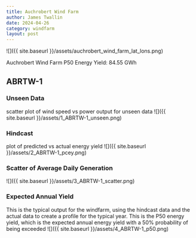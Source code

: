 ```yaml
---
title: Auchrobert Wind Farm
author: James Twallin
date: 2024-04-26
category: windfarm
layout: post
---
```

![]({{ site.baseurl }}/assets/auchrobert_wind_farm_lat_lons.png)

Auchrobert Wind Farm P50 Energy Yield: 84.55 GWh

ABRTW-1
-------------
### Unseen Data 
scatter plot of wind speed vs power output for unseen data
![]({{ site.baseurl }}/assets/1_ABRTW-1_unseen.png)
### Hindcast 
plot of predicted vs actual energy yield
![]({{ site.baseurl }}/assets/2_ABRTW-1_pcey.png)
### Scatter of Average Daily Generation 

![]({{ site.baseurl }}/assets/3_ABRTW-1_scatter.png)
### Expected Annual Yield 
This is the typical output for the windfarm, using the hindcast data and the actual data to create a profile for the typical year. This is the P50 energy yield, which is the expected annual energy yield with a 50% probability of being exceeded
![]({{ site.baseurl }}/assets/4_ABRTW-1_p50.png)

